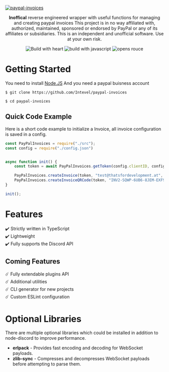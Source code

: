 [![paypal-invoices](https://s12.directupload.net/images/200912/re6mtglg.png)](#)

<p align="center">
  <b>Inoffical</b> reverse engineered wrapper with useful functions for managing and creating paypal invoices
  This project is in no way affiliated with, authorized, maintained, sponsored or endorsed by PayPal or any of its affiliates or subsidiaries. This is an independent and unofficial software. Use at your own risk.

</p>


<p align="center">
  <a><img alt="Build with heart" src="https://forthebadge.com/images/badges/built-with-love.svg"></a>
  <a><img alt="build with javascript" src="https://forthebadge.com/images/badges/made-with-javascript.svg"></a>
  <a><img alt="opens rouce" src="https://forthebadge.com/images/badges/open-source.svg"></a>
</p>


# Getting Started
You need to install [Node.JS](https://nodejs.org/en/download/)
And you need a paypal buisness account
```
$ git clone https://github.com/Intevel/paypal-invoices

$ cd paypal-invoices
```

## Quick Code Example
Here is a short code example to initialize a Invoice, all invoice configuration is saved in a config.
```javascript
const PayPalInvoices = require("./src");
const config = require("./config.json")


async function init() {
	const token = await PayPalInvoices.getToken(config.clientID, config.secretID);

	PayPalInvoices.createInvoice(token, "test@thatsfordevelopment.at", "test", "5", "1")
	PayPalInvoices.createInvoiceQRCode(token, "INV2-SQWP-6UB6-8JEM-EXF9")
}

init();
```

# Features
✔️ Strictly written in TypeScript  
✔️ Lightweight  
✔️ Fully supports the Discord API  

## Coming Features
☄️ Fully extendable plugins API  
☄️ Additional utilities  
☄️ CLI generator for new projects  
☄️ Custom ESLint configuration  

# Optional Libraries
There are multiple optional libraries which could be installed in addition to node-discord to improve performance.
- **erlpack** - Provides fast encoding and decoding for WebSocket payloads.
- **zlib-sync** - Compresses and decompresses WebSocket payloads before attempting to parse them.
